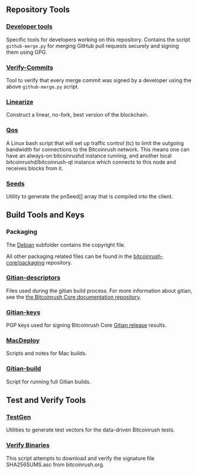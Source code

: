 Repository Tools
---------------------

### [Developer tools](/contrib/devtools) ###
Specific tools for developers working on this repository.
Contains the script `github-merge.py` for merging GitHub pull requests securely and signing them using GPG.

### [Verify-Commits](/contrib/verify-commits) ###
Tool to verify that every merge commit was signed by a developer using the above `github-merge.py` script.

### [Linearize](/contrib/linearize) ###
Construct a linear, no-fork, best version of the blockchain.

### [Qos](/contrib/qos) ###

A Linux bash script that will set up traffic control (tc) to limit the outgoing bandwidth for connections to the Bitcoinrush network. This means one can have an always-on bitcoinrushd instance running, and another local bitcoinrushd/bitcoinrush-qt instance which connects to this node and receives blocks from it.

### [Seeds](/contrib/seeds) ###
Utility to generate the pnSeed[] array that is compiled into the client.

Build Tools and Keys
---------------------

### Packaging ###
The [Debian](/contrib/debian) subfolder contains the copyright file.

All other packaging related files can be found in the [bitcoinrush-core/packaging](https://github.com/bitcoinrush-core/packaging) repository.

### [Gitian-descriptors](/contrib/gitian-descriptors) ###
Files used during the gitian build process. For more information about gitian, see the [the Bitcoinrush Core documentation repository](https://github.com/bitcoinrush-core/docs).

### [Gitian-keys](/contrib/gitian-keys)
PGP keys used for signing Bitcoinrush Core [Gitian release](/doc/release-process.md) results.

### [MacDeploy](/contrib/macdeploy) ###
Scripts and notes for Mac builds. 

### [Gitian-build](/contrib/gitian-build.py) ###
Script for running full Gitian builds.

Test and Verify Tools 
---------------------

### [TestGen](/contrib/testgen) ###
Utilities to generate test vectors for the data-driven Bitcoinrush tests.

### [Verify Binaries](/contrib/verifybinaries) ###
This script attempts to download and verify the signature file SHA256SUMS.asc from bitcoinrush.org.
